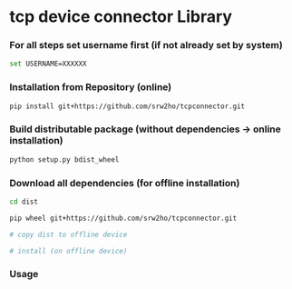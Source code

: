 # tcp device connector Library

### For all steps set username first (if not already set by system)
```bash
set USERNAME=XXXXXX
```


### Installation from Repository (online)
```bash
pip install git+https://github.com/srw2ho/tcpconnector.git
```

### Build distributable package (without dependencies -> online installation)
```bash
python setup.py bdist_wheel
```

### Download all dependencies (for offline installation)
```bash
cd dist

pip wheel git+https://github.com/srw2ho/tcpconnector.git

# copy dist to offline device

# install (on offline device)

```

### Usage
```python

```